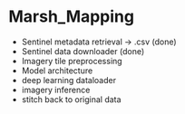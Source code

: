 # Marsh_Mapping

- Sentinel metadata retrieval -> .csv (done)
- Sentinel data downloader (done)
- Imagery tile preprocessing 
- Model architecture
- deep learning dataloader
- imagery inference
- stitch back to original data
